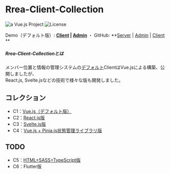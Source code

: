 # Rrea-Client-Collection

![a Vue.js Project](https://img.shields.io/badge/Typescript-Front--End-e5e5e5.svg?logo=typescript&style=flat-square)  ![License](https://img.shields.io/badge/License-MIT-0284c7.svg?logo=&style=flat-square)　　   

Demo（デフォルト版）:  **[Client]() | [Admin]()**  ・  GitHub:  **[Server](https://github.com/kensoz/Rrea-server) | [Admin]() | [Client](https://github.com/kensoz/Rrea-client) **

##### Rrea-Client-Collectionとは

メンバー位置と情報の管理システムの[デフォルト](https://github.com/kensoz/Rrea-client)ClientはVue.jsによる構築、公開しましたが、\
React.js, Svelte.jsなどの技術で様々な版も開発しました。



## コレクション

-  C1：[Vue.js（デフォルト版）](https://github.com/kensoz/Rrea-client)
-  C2：[React.js版](https://github.com/kensoz/Rrea-client-collection/tree/master/c2-react18-ts-mui) 
-  C3：[Svelte.js版](https://github.com/kensoz/Rrea-client-collection/tree/master/c3-svelte-ts-bulma)
-  C4：[Vue.js + Pinia.js状態管理ライブラリ版](https://github.com/kensoz/Rrea-client-collection/tree/master/c4-vue3-ts-quasar)



## TODO

+ C5：[HTML+SASS+TypeScript版](https://github.com/kensoz/Rrea-client-collection/tree/master/c5-html-ts-sass)
+ C6：Flutter版
